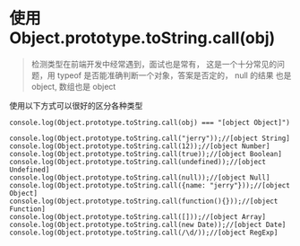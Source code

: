 <!--
 * @Description: 
 * @Author: cat
 * @Date: 2021-10-09 16:53:40
 * @LastEditTime: 2021-10-09 16:58:54
 * @LastEditor: cat
-->
# 使用 Object.prototype.toString.call(obj) 

> 检测类型在前端开发中经常遇到，面试也是常有， 这是一个十分常见的问题，用 typeof 是否能准确判断一个对象，答案是否定的， null 的结果 也是 object, 数组也是 object

使用以下方式可以很好的区分各种类型
```
console.log(Object.prototype.toString.call(obj) === "[object Object]")
```

```
console.log(Object.prototype.toString.call("jerry"));//[object String]
console.log(Object.prototype.toString.call(12));//[object Number]
console.log(Object.prototype.toString.call(true));//[object Boolean]
console.log(Object.prototype.toString.call(undefined));//[object Undefined]
console.log(Object.prototype.toString.call(null));//[object Null]
console.log(Object.prototype.toString.call({name: "jerry"}));//[object Object]
console.log(Object.prototype.toString.call(function(){}));//[object Function]
console.log(Object.prototype.toString.call([]));//[object Array]
console.log(Object.prototype.toString.call(new Date));//[object Date]
console.log(Object.prototype.toString.call(/\d/));//[object RegExp]
```
